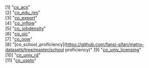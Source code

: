  [1] "[co_acs](https://github.com/fansi-sifan/metro-datasets/tree/master/acs5_2017)"                        
 [2] "[co_edu_res](https://github.com/fansi-sifan/metro-datasets/tree/master/census_edu_res)"               
 [3] "[co_export](https://github.com/fansi-sifan/metro-datasets/tree/master/export_monitor)"                
 [4] "[co_inflow](https://github.com/fansi-sifan/metro-datasets/tree/master/census_migration)"              
 [5] "[co_jobdensity](https://github.com/fansi-sifan/metro-datasets/tree/master/job_density)"               
 [6] "[co_oic](https://github.com/fansi-sifan/metro-datasets/tree/master/old_industrial_cities)"            
 [7] "[co_oow](https://github.com/fansi-sifan/metro-datasets/tree/master/out_of_work)"                      
 [8] "[co_school_proficiency](https://github.com/fansi-sifan/metro-datasets/tree/master/school proficiency)"
 [9] "[co_univ_licensing](https://github.com/fansi-sifan/metro-datasets/tree/master/univ_licensing)"        
[10] "[co_univ_rd](https://github.com/fansi-sifan/metro-datasets/tree/master/univ_rd)"                      
[11] "[co_uspto](https://github.com/fansi-sifan/metro-datasets/tree/master/uspto)"                          
